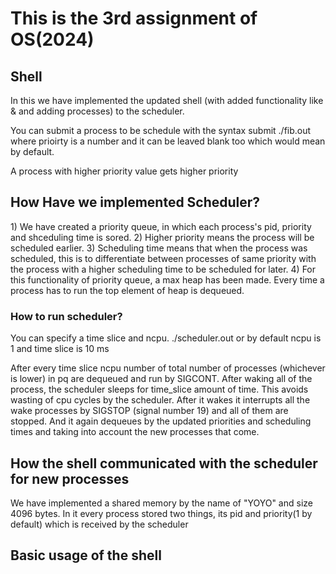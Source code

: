 <h1>This is the 3rd assignment of OS(2024)</h1>

<h2>Shell</h2>
In this we have implemented the updated shell (with added functionality like & and adding processes) to the scheduler.

You can submit a process to be schedule with the syntax
submit ./fib.out <priority> 
where prioirty is a number and it can be leaved blank too which would mean by default.

A process with higher priority value gets higher priority

<h2>How Have we implemented Scheduler?</h2>
1) We have created a priority queue, in which each process's pid, priority and shceduling time is sored.
2) Higher priority means the process will be scheduled earlier.
3) Scheduling time means that when the process was scheduled, this is to differentiate between processes of same priority with the process with a higher scheduling time to be scheduled for later.
4) For this functionality of priority queue, a max heap has been made. Every time a process has to run the top element of heap is dequeued.

<h3> How to run scheduler?</h3>
You can specify a time slice and ncpu.
./scheduler.out <ncpu> <time_slcie>
or by default ncpu is 1 and time slice is 10 ms

After every time slice ncpu number of total number of processes (whichever is lower) in pq are dequeued and run by SIGCONT. After waking all of the process, the scheduler sleeps for time_slice amount of time. This avoids wasting of cpu cycles by the scheduler.
After it wakes it interrupts all the wake processes by SIGSTOP (signal number 19) and all of them are stopped. And it again dequeues by the updated priorities and scheduling times and taking into account the new processes that come.

<h2>How the shell communicated with the scheduler for new processes</h2>
We have implemented a shared memory by the name of "YOYO" and size 4096 bytes. In it every process stored two things, its pid and priority(1 by default) which is received by the scheduler

<h2>Basic usage of the shell</h2>


